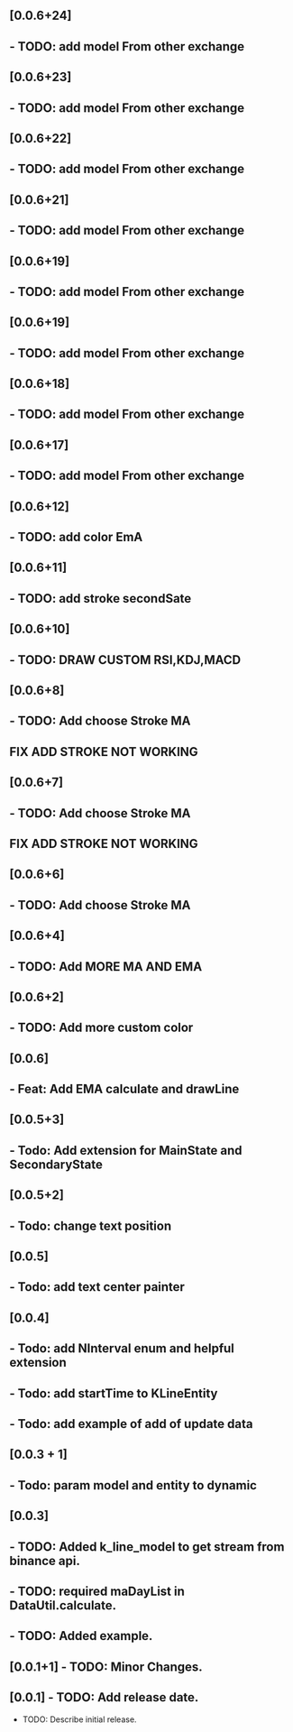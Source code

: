 ## [0.0.6+24]

## - TODO: add model From other exchange

## [0.0.6+23]

## - TODO: add model From other exchange

## [0.0.6+22]

## - TODO: add model From other exchange

## [0.0.6+21]

## - TODO: add model From other exchange

## [0.0.6+19]

## - TODO: add model From other exchange

## [0.0.6+19]

## - TODO: add model From other exchange

## [0.0.6+18]

## - TODO: add model From other exchange

## [0.0.6+17]

## - TODO: add model From other exchange

## [0.0.6+12]

## - TODO: add color EmA

## [0.0.6+11]

## - TODO: add stroke secondSate

## [0.0.6+10]

## - TODO: DRAW CUSTOM RSI,KDJ,MACD

## [0.0.6+8]

## - TODO: Add choose Stroke MA

## FIX ADD STROKE NOT WORKING

## [0.0.6+7]

## - TODO: Add choose Stroke MA
## FIX ADD STROKE NOT WORKING
## [0.0.6+6]

## - TODO: Add choose Stroke MA

## [0.0.6+4]

## - TODO: Add MORE MA AND EMA

## [0.0.6+2]

## - TODO: Add more custom color

## [0.0.6]
## - Feat: Add EMA calculate and drawLine

## [0.0.5+3]
## - Todo: Add extension for MainState and SecondaryState

## [0.0.5+2]
## - Todo: change text position

## [0.0.5] 
## - Todo: add text center painter

## [0.0.4] 
## - Todo: add NInterval enum and helpful extension
## - Todo: add startTime to KLineEntity
## - Todo: add example of add of update data

## [0.0.3 + 1] 
## - Todo: param model and entity to dynamic

## [0.0.3] 
## - TODO: Added k_line_model to get stream from binance api.
## - TODO: required maDayList in DataUtil.calculate.
## - TODO: Added example.

## [0.0.1+1] - TODO: Minor Changes.

## [0.0.1] - TODO: Add release date.

* TODO: Describe initial release.
